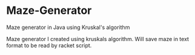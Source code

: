 # Maze-Generator
Maze generator in Java using Kruskal's algorithm

Maze generator I created using kruskals algorithm. Will save maze in text format to be read by racket script.
